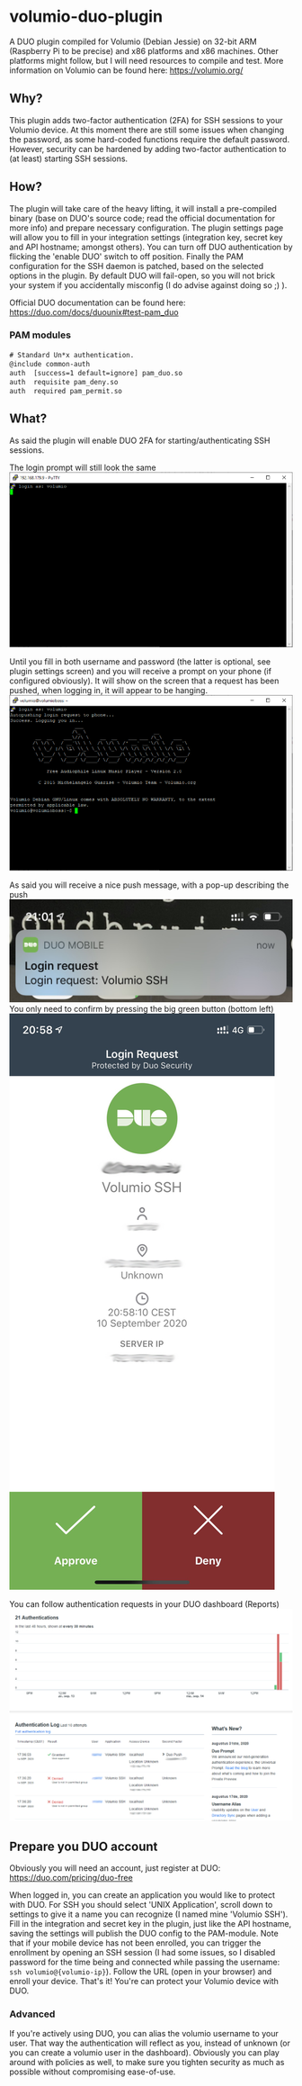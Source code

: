 # volumio-duo-plugin
A DUO plugin compiled for Volumio (Debian Jessie) on 32-bit ARM (Raspberry Pi to be precise) and x86 platforms and x86 machines. Other platforms might follow, but I will need resources to compile and test.
More information on Volumio can be found here: https://volumio.org/

## Why?
This plugin adds two-factor authentication (2FA) for SSH sessions to your Volumio device. At this moment there are still some issues when changing the password, as some hard-coded functions require the default password. However, security can be hardened by adding two-factor authentication to (at least) starting SSH sessions.

## How?
The plugin will take care of the heavy lifting, it will install a pre-compiled binary (base on DUO's source code; read the official documentation for more info) and prepare necessary configuration. The plugin settings page will allow you to fill in your integration settings (integration key, secret key and API hostname; amongst others). You can turn off DUO authentication by flicking the 'enable DUO' switch to off position. Finally the PAM configuration for the SSH daemon is patched, based on the selected options in the plugin. By default DUO will fail-open, so you will not brick your system if you accidentally misconfig (I do advise against doing so ;) ).

Official DUO documentation can be found here: https://duo.com/docs/duounix#test-pam_duo

### PAM modules
```
# Standard Un*x authentication.
@include common-auth
auth  [success=1 default=ignore] pam_duo.so
auth  requisite pam_deny.so
auth  required pam_permit.so
```

## What?
As said the plugin will enable DUO 2FA for starting/authenticating SSH sessions.

The login prompt will still look the same
![Alt text](/images/duo_login_volumio.png?raw=true "Volumio login prompt screen")

Until you fill in both username and password (the latter is optional, see plugin settings screen) and you will receive a prompt on your phone (if configured obviously). It will show on the screen that a request has been pushed, when logging in, it will appear to be hanging.
![Alt text](/images/duo_logged_in_volumio.png?raw=true "Volumio logged in screen")

As said you will receive a nice push message, with a pop-up describing the push
![Alt text](/images/duo_ios_popup.jpeg?raw=true "Push pop-up example")
You only need to confirm by pressing the big green button (bottom left)
![Alt text](/images/duo_push_msg.jpeg?raw=true "DUO authentication request example")

You can follow authentication requests in your DUO dashboard (Reports)
![Alt text](/images/duo_auth_log.png?raw=true "DUO authentication report example")

## Prepare you DUO account
Obviously you will need an account, just register at DUO: https://duo.com/pricing/duo-free

When logged in, you can create an application you would like to protect with DUO. For SSH you should select 'UNIX Application', scroll down to settings to give it a name you can recognize (I named mine 'Volumio SSH'). Fill in the integration and secret key in the plugin, just like the API hostname, saving the settings will publish the DUO config to the PAM-module. Note that if your mobile device has not been enrolled, you can trigger the enrollment by opening an SSH session (I had some issues, so I disabled password for the time being and connected while passing the username: `ssh volumio@{volumio-ip}`). Follow the URL (open in your browser) and enroll your device. That's it! You're can protect your Volumio device with DUO.

### Advanced
If you're actively using DUO, you can alias the volumio username to your user. That way the authentication will reflect as you, instead of unknown (or you can create a volumio user in the dashboard). Obviously you can play around with policies as well, to make sure you tighten security as much as possible without compromising ease-of-use.